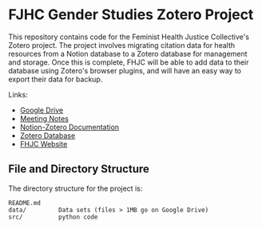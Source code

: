 <!--
DataLab Project Template

Replace allcaps text with your project details. PROJECT_NAME should be your
project's short name.

On GitHub, name the project repository according to the following format:

YEAR_COLLABORATOR_PROJECT_NAME

The project's Google Drive directory should also follow this format.

In the listing of directories, delete anything that isn't relevant to your
project.
-->

# FJHC Gender Studies Zotero Project

This repository contains code for the Feminist Health Justice Collective's Zotero project. The
project involves migrating citation data for health resources from a Notion database to a Zotero 
database for management and storage. Once this is complete, FHJC will be able to add data to their
database using Zotero's browser plugins, and will have an easy way to export their data for backup.

Links:

* [Google Drive][google]
* [Meeting Notes][meeting]
* [Notion-Zotero Documentation][docs]
* [Zotero Database][zotero_db]
* [FHJC Website][fhjc]

[google]: https://drive.google.com/drive/folders/1M7pJgameInSk76bCYVXtMFXs0orcbB0N
[meeting]: https://docs.google.com/document/d/1pKjNsDqv-b0AZuQaIt6QKViyeDv0skGOBL2rFsALok0
[docs]: https://docs.google.com/document/d/1_DqvkqctqpUFcQPRD5KfqOlEobT_hj-m-mGbFdALN9o
[zotero_db]: https://www.zotero.org/groups/5178293/feministhealthjusticecollective/library
[fhjc]: https://www.feministhealthjustice.com/


## File and Directory Structure

The directory structure for the project is:

```
README.md
data/         Data sets (files > 1MB go on Google Drive)
src/          python code
```

<!--
The files in the `data/` directory are:

```

```
-->
